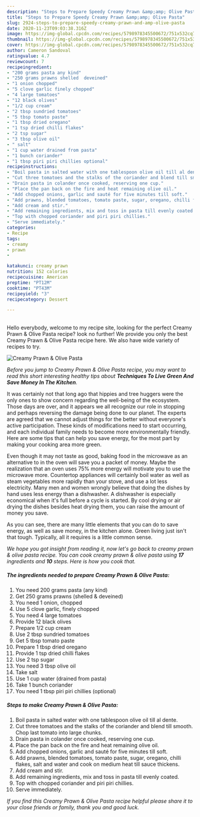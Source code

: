 ```yaml
---
description: "Steps to Prepare Speedy Creamy Prawn &amp;amp; Olive Pasta"
title: "Steps to Prepare Speedy Creamy Prawn &amp;amp; Olive Pasta"
slug: 2924-steps-to-prepare-speedy-creamy-prawn-and-amp-olive-pasta
date: 2020-11-23T09:03:38.316Z
image: https://img-global.cpcdn.com/recipes/5798978345500672/751x532cq70/creamy-prawn-olive-pasta-recipe-main-photo.jpg
thumbnail: https://img-global.cpcdn.com/recipes/5798978345500672/751x532cq70/creamy-prawn-olive-pasta-recipe-main-photo.jpg
cover: https://img-global.cpcdn.com/recipes/5798978345500672/751x532cq70/creamy-prawn-olive-pasta-recipe-main-photo.jpg
author: Cameron Sandoval
ratingvalue: 4.7
reviewcount: 7
recipeingredient:
- "200 grams pasta any kind"
- "250 grams prawns shelled  deveined"
- "1 onion chopped"
- "5 clove garlic finely chopped"
- "4 large tomatoes"
- "12 black olives"
- "1/2 cup cream"
- "2 tbsp sundried tomatoes"
- "5 tbsp tomato paste"
- "1 tbsp dried oregano"
- "1 tsp dried chilli flakes"
- "2 tsp sugar"
- "3 tbsp olive oil"
- " salt"
- "1 cup water drained from pasta"
- "1 bunch coriander"
- "1 tbsp piri piri chillies optional"
recipeinstructions:
- "Boil pasta in salted water with one tablespoon olive oil till al dente."
- "Cut three tomatoes and the stalks of the coriander and blend till smooth. Chop last tomato into large chunks."
- "Drain pasta in colander once cooked, reserving one cup."
- "Place the pan back on the fire and heat remaining olive oil."
- "Add chopped onions, garlic and sauté for five minutes till soft."
- "Add prawns, blended tomatoes, tomato paste, sugar, oregano, chilli flakes, salt and water and cook on medium heat till sauce thickens."
- "Add cream and stir."
- "Add remaining ingredients, mix and toss in pasta till evenly coated."
- "Top with chopped coriander and piri piri chillies."
- "Serve immediately."
categories:
- Recipe
tags:
- creamy
- prawn
- 

katakunci: creamy prawn  
nutrition: 152 calories
recipecuisine: American
preptime: "PT12M"
cooktime: "PT43M"
recipeyield: "3"
recipecategory: Dessert

---
```

<br>
Hello everybody, welcome to my recipe site, looking for the perfect Creamy Prawn &amp; Olive Pasta recipe? look no further! We provide you only the best Creamy Prawn &amp; Olive Pasta recipe here. We also have wide variety of recipes to try.
<br>


![Creamy Prawn &amp; Olive Pasta](https://img-global.cpcdn.com/recipes/5798978345500672/751x532cq70/creamy-prawn-olive-pasta-recipe-main-photo.jpg)

<i>Before you jump to Creamy Prawn &amp; Olive Pasta recipe, you may want to read this short interesting healthy tips about 
<strong>Techniques To Live Green And Save Money In The Kitchen</strong>.</i>
</br>

It was certainly not that long ago that hippies and tree huggers were the only ones to show concern regarding the well-being of the ecosystem. Those days are over, and it appears we all recognize our role in stopping and perhaps reversing the damage being done to our planet. The experts are agreed that we cannot adjust things for the better without everyone's active participation. These kinds of modifications need to start occurring, and each individual family needs to become more environmentally friendly. Here are some tips that can help you save energy, for the most part by making your cooking area more green.

Even though it may not taste as good, baking food in the microwave as an alternative to in the oven will save you a packet of money. Maybe the realization that an oven uses 75% more energy will motivate you to use the microwave more. Countertop appliances will certainly boil water as well as steam vegetables more rapidly than your stove, and use a lot less electricity. Many men and women wrongly believe that doing the dishes by hand uses less energy than a dishwasher. A dishwasher is especially economical when it's full before a cycle is started. By cool drying or air drying the dishes besides heat drying them, you can raise the amount of money you save.

As you can see, there are many little elements that you can do to save energy, as well as save money, in the kitchen alone. Green living just isn't that tough. Typically, all it requires is a little common sense.


<i>We hope you got insight from reading it, now let's go back to creamy prawn &amp; olive pasta recipe. You can cook creamy prawn &amp; olive pasta using <strong>17</strong> ingredients and <strong>10</strong> steps. Here is how you cook that.
</i>

##### The ingredients needed to prepare Creamy Prawn &amp; Olive Pasta:

1. You need 200 grams pasta (any kind)
1. Get 250 grams prawns (shelled &amp; deveined)
1. You need 1 onion, chopped
1. Use 5 clove garlic, finely chopped
1. You need 4 large tomatoes
1. Provide 12 black olives
1. Prepare 1/2 cup cream
1. Use 2 tbsp sundried tomatoes
1. Get 5 tbsp tomato paste
1. Prepare 1 tbsp dried oregano
1. Provide 1 tsp dried chilli flakes
1. Use 2 tsp sugar
1. You need 3 tbsp olive oil
1. Take  salt
1. Use 1 cup water (drained from pasta)
1. Take 1 bunch coriander
1. You need 1 tbsp piri piri chillies (optional)


##### Steps to make Creamy Prawn &amp; Olive Pasta:

1. Boil pasta in salted water with one tablespoon olive oil till al dente.
1. Cut three tomatoes and the stalks of the coriander and blend till smooth. Chop last tomato into large chunks.
1. Drain pasta in colander once cooked, reserving one cup.
1. Place the pan back on the fire and heat remaining olive oil.
1. Add chopped onions, garlic and sauté for five minutes till soft.
1. Add prawns, blended tomatoes, tomato paste, sugar, oregano, chilli flakes, salt and water and cook on medium heat till sauce thickens.
1. Add cream and stir.
1. Add remaining ingredients, mix and toss in pasta till evenly coated.
1. Top with chopped coriander and piri piri chillies.
1. Serve immediately.


<i>If you find this Creamy Prawn &amp; Olive Pasta recipe helpful please share it to your close friends or family, thank you and good luck.</i>
